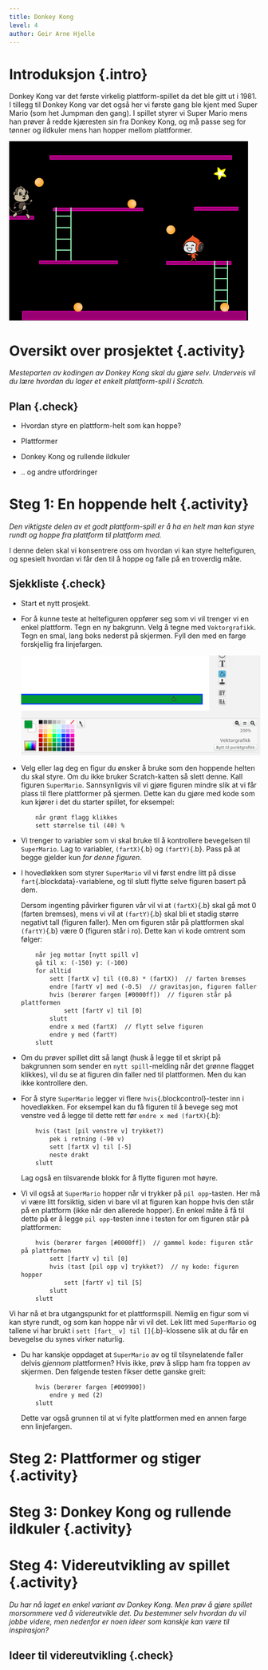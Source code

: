 ```yaml
---
title: Donkey Kong
level: 4
author: Geir Arne Hjelle
---
```


# Introduksjon {.intro}

Donkey Kong var det første virkelig plattform-spillet da det ble gitt
ut i 1981. I tillegg til Donkey Kong var det også her vi første gang
ble kjent med Super Mario (som het Jumpman den gang). I spillet styrer
vi Super Mario mens han prøver å redde kjæresten sin fra Donkey Kong,
og må passe seg for tønner og ildkuler mens han hopper mellom
plattformer.

![](donkey_kong.png)

# Oversikt over prosjektet {.activity}

*Mesteparten av kodingen av Donkey Kong skal du gjøre selv. Underveis
 vil du lære hvordan du lager et enkelt plattform-spill i Scratch.*

## Plan {.check}

+ Hvordan styre en plattform-helt som kan hoppe?

+ Plattformer

+ Donkey Kong og rullende ildkuler

+ .. og andre utfordringer

# Steg 1: En hoppende helt {.activity}

*Den viktigste delen av et godt plattform-spill er å ha en helt man
 kan styre rundt og hoppe fra plattform til plattform med.*

I denne delen skal vi konsentrere oss om hvordan vi kan styre
heltefiguren, og spesielt hvordan vi får den til å hoppe og falle på
en troverdig måte.

## Sjekkliste {.check}

+ Start et nytt prosjekt.

+ For å kunne teste at heltefiguren oppfører seg som vi vil trenger vi
  en enkel plattform. Tegn en ny bakgrunn. Velg å tegne med
  `Vektorgrafikk`. Tegn en smal, lang boks nederst på skjermen. Fyll
  den med en farge forskjellig fra linjefargen.

  ![](plattform.png)

+ Velg eller lag deg en figur du ønsker å bruke som den hoppende
  helten du skal styre. Om du ikke bruker Scratch-katten så slett
  denne. Kall figuren `SuperMario`. Sannsynligvis vil vi gjøre figuren
  mindre slik at vi får plass til flere plattformer på sjermen. Dette
  kan du gjøre med kode som kun kjører i det du starter spillet, for
  eksempel:

  ```blocks
      når grønt flagg klikkes
      sett størrelse til (40) %
  ```

+ Vi trenger to variabler som vi skal bruke til å kontrollere
  bevegelsen til `SuperMario`. Lag to variabler, `(fartX)`{.b} og
  `(fartY)`{.b}. Pass på at begge gjelder kun _for denne figuren_.

+ I hovedløkken som styrer `SuperMario` vil vi først endre litt på
  disse `fart`{.blockdata}-variablene, og til slutt flytte selve
  figuren basert på dem.

  Dersom ingenting påvirker figuren vår vil vi at `(fartX)`{.b} skal
  gå mot 0 (farten bremses), mens vi vil at `(fartY)`{.b} skal bli et
  stadig større negativt tall (figuren faller). Men om figuren står på
  plattformen skal `(fartY)`{.b} være 0 (figuren står i ro). Dette kan
  vi kode omtrent som følger:

  ```blocks
      når jeg mottar [nytt spill v]
      gå til x: (-150) y: (-100)
      for alltid
          sett [fartX v] til ((0.8) * (fartX))  // farten bremses
          endre [fartY v] med (-0.5)  // gravitasjon, figuren faller
          hvis (berører fargen [#0000ff])  // figuren står på plattformen
              sett [fartY v] til [0]
          slutt
          endre x med (fartX)  // flytt selve figuren
          endre y med (fartY)
      slutt
  ```

+ Om du prøver spillet ditt så langt (husk å legge til et skript på
  bakgrunnen som sender en `nytt spill`-melding når det grønne flagget
  klikkes), vil du se at figuren din faller ned til plattformen. Men
  du kan ikke kontrollere den.

+ For å styre `SuperMario` legger vi flere
  `hvis`{.blockcontrol}-tester inn i hovedløkken. For eksempel kan du
  få figuren til å bevege seg mot venstre ved å legge til dette rett
  før `endre x med (fartX)`{.b}:

  ```blocks
      hvis (tast [pil venstre v] trykket?)
          pek i retning (-90 v)
          sett [fartX v] til [-5]
          neste drakt
      slutt
  ```

  Lag også en tilsvarende blokk for å flytte figuren mot høyre.

+ Vi vil også at `SuperMario` hopper når vi trykker på `pil
  opp`-tasten. Her må vi være litt forsiktig, siden vi bare vil at
  figuren kan hoppe hvis den står på en plattform (ikke når den
  allerede hopper). En enkel måte å få til dette på er å legge `pil
  opp`-testen inne i testen for om figuren står på plattformen:

  ```blocks
      hvis (berører fargen [#0000ff])  // gammel kode: figuren står på plattformen
          sett [fartY v] til [0]
          hvis (tast [pil opp v] trykket?)  // ny kode: figuren hopper
              sett [fartY v] til [5]
          slutt
      slutt
  ```

Vi har nå et bra utgangspunkt for et plattformspill. Nemlig en figur
som vi kan styre rundt, og som kan hoppe når vi vil det. Lek litt med
`SuperMario` og tallene vi har brukt i `sett [fart_ v] til
[]`{.b}-klossene slik at du får en bevegelse du synes virker naturlig.

+ Du har kanskje oppdaget at `SuperMario` av og til tilsynelatende
  faller delvis _gjennom_ plattformen? Hvis ikke, prøv å slipp ham fra
  toppen av skjermen. Den følgende testen fikser dette ganske greit:

  ```blocks
      hvis (berører fargen [#009900])
          endre y med (2)
      slutt
  ```

  Dette var også grunnen til at vi fylte plattformen med en annen
  farge enn linjefargen.

# Steg 2: Plattformer og stiger {.activity}


# Steg 3: Donkey Kong og rullende ildkuler {.activity}


# Steg 4: Videreutvikling av spillet {.activity}

*Du har nå laget en enkel variant av Donkey Kong. Men prøv å gjøre
 spillet morsommere ved å videreutvikle det. Du bestemmer selv hvordan
 du vil jobbe videre, men nedenfor er noen ideer som kanskje kan være
 til inspirasjon?*

## Ideer til videreutvikling {.check}

